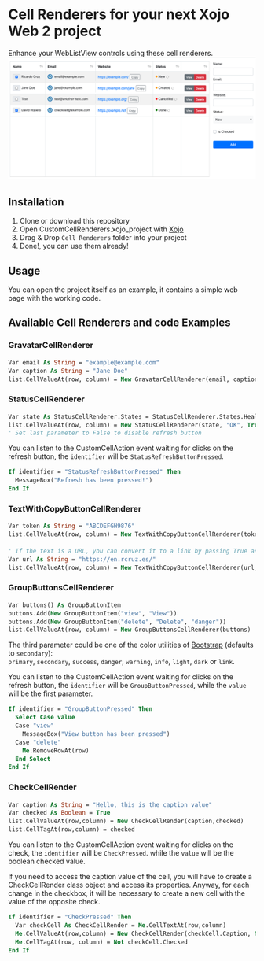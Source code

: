 # Cell Renderers for your next Xojo Web 2 project

Enhance your WebListView controls using these cell renderers.
![Custom Cell Renderers in action](images/example-for-readme_2.png)

## Installation
1. Clone or download this repository
2. Open CustomCellRenderers.xojo_project with [Xojo](https://www.xojo.com/)
3. Drag & Drop `Cell Renderers` folder into your project
4. Done!, you can use them already!

## Usage
You can open the project itself as an example, it contains a simple web page with the working code.

## Available Cell Renderers and code Examples

### GravatarCellRenderer
```vb
Var email As String = "example@example.com"
Var caption As String = "Jane Doe"
list.CellValueAt(row, column) = New GravatarCellRenderer(email, caption)
```

### StatusCellRenderer
```vb
Var state As StatusCellRenderer.States = StatusCellRenderer.States.Healthy
list.CellValueAt(row, column) = New StatusCellRenderer(state, "OK", True)
' Set last parameter to False to disable refresh button
```

You can listen to the CustomCellAction event waiting for clicks on the refresh button, the `identifier` will be `StatusRefreshButtonPressed`.

```vb
If identifier = "StatusRefreshButtonPressed" Then
  MessageBox("Refresh has been pressed!")
End If
```

### TextWithCopyButtonCellRenderer
```vb
Var token As String = "ABCDEFGH9876"
list.CellValueAt(row, column) = New TextWithCopyButtonCellRenderer(token, False)

' If the text is a URL, you can convert it to a link by passing True as a second parameter (defaults to False)
Var url As String = "https://en.rcruz.es/"
list.CellValueAt(row, column) = New TextWithCopyButtonCellRenderer(url, True)
```

### GroupButtonsCellRenderer
```vb
Var buttons() As GroupButtonItem
buttons.Add(New GroupButtonItem("view", "View"))
buttons.Add(New GroupButtonItem("delete", "Delete", "danger"))
list.CellValueAt(row, column) = New GroupButtonsCellRenderer(buttons)
```

The third parameter could be one of the color utilities of [Bootstrap](https://getbootstrap.com/docs/5.1/components/buttons/) (defaults to `secondary`):   
`primary`, `secondary`, `success`, `danger`, `warning`, `info`, `light`, `dark` or `link`.

You can listen to the CustomCellAction event waiting for clicks on the refresh button, the `identifier` will be `GroupButtonPressed`, while the `value` will be the first parameter.

```vb
If identifier = "GroupButtonPressed" Then
  Select Case value
  Case "view"
    MessageBox("View button has been pressed")
  Case "delete"
    Me.RemoveRowAt(row)
  End Select
End If
```
### CheckCellRender
```vb
Var caption As String = "Hello, this is the caption value"
Var checked As Boolean = True
list.CellValueAt(row,column) = New CheckCellRender(caption,checked)
list.CellTagAt(row,column) = checked
```
You can listen to the CustomCellAction event waiting for clicks on the check, the `identifier` will be `CheckPressed`.  while the `value` will be the boolean checked value.

If you need to access the caption value of the cell, you will have to create a CheckCellRender class object and access its properties.
Anyway, for each change in the checkbox, it will be necessary to create a new cell with the value of the opposite check.

```vb
If identifier = "CheckPressed" Then
  Var checkCell As CheckCellRender = Me.CellTextAt(row,column)
  Me.CellValueAt(row,column) = New CheckCellRender(checkCell.Caption, Not checkCell.Checked)
  Me.CellTagAt(row, column) = Not checkCell.Checked
End If
```
